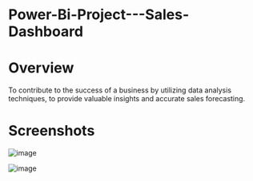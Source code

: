 # Power-Bi-Project---Sales-Dashboard
# Overview 
To contribute to the success of a business by utilizing data analysis techniques, to provide valuable insights and accurate sales forecasting.

# Screenshots
![image](https://github.com/user-attachments/assets/8f94d540-2d76-4f51-bbba-1c47c5047f46)

![image](https://github.com/user-attachments/assets/b98f3ed3-be4e-4c08-8e04-e33041bf5758)



